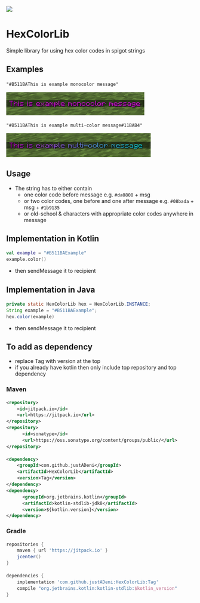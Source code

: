 [![](https://jitpack.io/v/justADeni/HexColorLib.svg)](https://jitpack.io/#justADeni/HexColorLib)
# HexColorLib
Simple library for using hex color codes in spigot strings
## Examples
`"#B511BAThis is example monocolor message"`

![monocolor](https://github.com/justADeni/HexColorLib/blob/master/src/resources/monocolor.png?raw=true)

`"#B511BAThis is example multi-color message#11BAB4"`

![monocolor](https://github.com/justADeni/HexColorLib/blob/master/src/resources/multicolor.png?raw=true)
## Usage
- The string has to either contain
  - one color code before message e.g. `#da0808` + msg
  - or two color codes, one before and one after message e.g. `#08bada` + msg + `#1b9135`
  - or old-school & characters with appropriate color codes anywhere in message

## Implementation in Kotlin
```kotlin
val example = "#B511BAExample"
example.color()
```
- then sendMessage it to recipient
## Implementation in Java
```java
private static HexColorLib hex = HexColorLib.INSTANCE;
String example = "#B511BAExample";
hex.color(example)
```
- then sendMessage it to recipient
## To add as dependency
- replace Tag with version at the top
- if you already have kotlin then only include top repository and top dependency
### Maven
```xml
<repository>
	<id>jitpack.io</id>
	<url>https://jitpack.io</url>
</repository>
<repository>
      <id>sonatype</id>
      <url>https://oss.sonatype.org/content/groups/public/</url>
</repository>
  
<dependency>
	<groupId>com.github.justADeni</groupId>
	<artifactId>HexColorLib</artifactId>
	<version>Tag</version>
</dependency>
<dependency>
      <groupId>org.jetbrains.kotlin</groupId>
      <artifactId>kotlin-stdlib-jdk8</artifactId>
      <version>${kotlin.version}</version>
</dependency>
```

### Gradle
```gradle
repositories {
	maven { url 'https://jitpack.io' }
	jcenter()
}

dependencies {
	implementation 'com.github.justADeni:HexColorLib:Tag'
	compile "org.jetbrains.kotlin:kotlin-stdlib:$kotlin_version"
}
```

